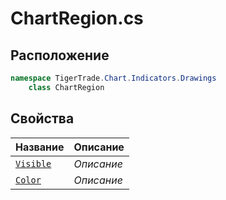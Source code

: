 
# ChartRegion.cs
## Расположение
```csharp
namespace TigerTrade.Chart.Indicators.Drawings  
    class ChartRegion
```

## Свойства
| Название | Описание |
| --- | --- |
| [`Visible`](./Свойства/Visible.md) | *Описание* |
| [`Color`](./Свойства/Color.md) | *Описание* |
